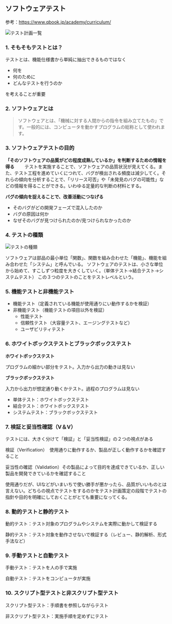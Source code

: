 ## ソフトウェアテスト

参考：https://www.qbook.jp/academy/curriculum/


![テスト計画一覧](https://user-images.githubusercontent.com/105257856/180366379-5935a0d7-e432-422b-a881-021d10f61005.png)


### 1. そもそもテストとは？

テストとは、機能仕様書から単純に抽出できるものではなく
- 何を
- 何のために
- どんなテストを行うのか
  
を考えることが重要

### 2. ソフトウェアとは
> ソフトウェアとは、「機械に対する人間からの指令を組み立てたもの」です。一般的には、コンピュータを動かすプログラムの総称として使われます。

### 3. ソフトウェアテストの目的

**「そのソフトウェアの品質がどの程度成熟しているか」を判断するための情報を得る**　　
テストを実施することで、ソフトウェアの品質状況が見えてくる。また、テスト工程を進めていくにつれて、バグが検出される頻度は減少してく。それらの傾向を分析することで、「リリース可否」や「未発見のバグの可能性」などの情報を得ることができる。いわゆる定量的な判断の材料とする。

**バグの傾向を捉えることで、改善活動につなげる**　　
- そのバグがどの開発フェーズで混入したのか
- バグの原因は何か
- なぜそのバグが見つけられたのか/見つけられなかったのか

### 4. テストの種類

![テストの種類](https://user-images.githubusercontent.com/105257856/180369299-693fed88-5b12-4fcd-a2a7-37bff47e985f.png)

ソフトウェアは部品の最小単位「関数」、関数を組み合わせた「機能」、機能を組み合わせた「システム」と呼んでいる。
ソフトウェアのテストは、小さな単位から始めて、すこしずつ粒度を大きくしていく。（単体テスト→結合テスト→システムテスト）
この３つのテストのことをテストレベルという。　　
　　
### 5. 機能テストと非機能テスト
 
- 機能テスト（定義されている機能が使用通りにい動作するかを検証）
- 非機能テスト（機能テストの項目以外を検証）
  - 性能テスト
  - 信頼性テスト（大容量テスト、エージングテストなど）
  - ユーザビリティテスト 

### 6. ホワイトボックステストとブラックボックステスト

**ホワイトボックステスト**

プログラムの細かい部分をテスト。入力から出力の動きは見ない

**ブラックボックステスト**

入力から出力が想定通り動くかテスト。過程のプログラムは見ない

* 単体テスト：ホワイトボックステスト
* 結合テスト：ホワイトボックステスト
* システムテスト：ブラックボックステスト

### 7. 検証と妥当性確認（V＆V）

テストには、大きく分けて「検証」と「妥当性検証」の２つの視点がある

検証（Verification）　使用通りに動作するか、製品が正しく動作するかを確認すること

妥当性の確認（Validation）その製品によって目的を達成できているか、正しい製品を開発できているかを確認すること

使用通りだが、UIなどがいまいちで使い勝手が悪かったら、品質がいいものとは言えない。どちらの視点でテストをするのかをテスト計画策定の段階でテストの指針や目的を明確にしておくことがとても重要になってくる。


### 8. 動的テストと静的テスト

動的テスト：テスト対象のプログラムやシステムを実際に動かして検証する

静的テスト：テスト対象を動作させないで検証する（レビュー、静的解析、形式手法など）


 ### 9. 手動テストと自動テスト
 
 手動テスト：テストを人の手で実施
 
 自動テスト：テストをコンピュータが実施
 
 ### 10. スクリプト型テストと非スクリプト型テスト
 
 スクリプト型テスト：手順書を参照しながらテスト
 
 非スクリプト型テスト：実施手順を定めずにテスト
 
